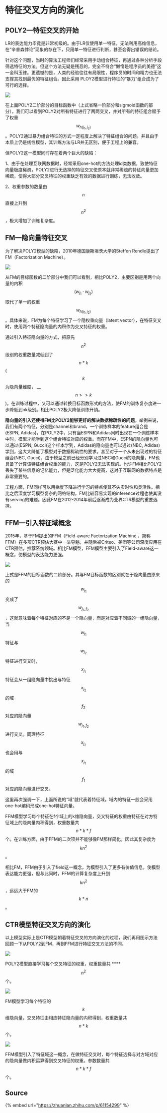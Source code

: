 # 特征交叉方向的演化

## POLY2—特征交叉的开始

LR的表达能力毕竟是非常初级的。由于LR仅使用单一特征，无法利用高维信息，在“辛普森悖论”现象的存在下，只用单一特征进行判断，甚至会得出错误的结论。

针对这个问题，当时的算法工程师们经常采用手动组合特征，再通过各种分析手段筛选特征的方法。但这个方法无疑是残忍的，完全不符合“懒惰是程序员的美德”这一金科玉律。更遗憾的是，人类的经验往往有局限性，程序员的时间和精力也无法支撑其找到最优的特征组合。因此采用 PLOY2模型进行特征的“暴力”组合成为了可行的选择。

![](../../../../../.gitbook/assets/v2-b7974df0074d069910ddb426f44d3448_r.jpg)

在上面POLY2二阶部分的目标函数中（上式省略一阶部分和sigmoid函数的部分），我们可以看到POLY2对所有特征进行了两两交叉，并对所有的特征组合赋予了权重 $$w_{h(j_1,j_2)}$$ 。POLY2通过暴力组合特征的方式一定程度上解决了特征组合的问题。并且由于本质上仍是线性模型，其训练方法与LR并无区别，便于工程上的兼容。

但POLY2这一模型同时存在着两个巨大的缺陷：

1、由于在处理互联网数据时，经常采用one-hot的方法处理id类数据，致使特征向量极度稀疏，POLY2进行无选择的特征交叉使原本就非常稀疏的特征向量更加稀疏，使得大部分交叉特征的权重缺乏有效的数据进行训练，无法收敛。 

2、权重参数的数量由 $$n$$ 直接上升到 $$n^2$$ ，极大增加了训练复杂度。

## FM—隐向量特征交叉

为了解决POLY2模型的缺陷，2010年德国康斯坦茨大学的Steffen Rendle提出了FM（Factorization Machine）。

![](../../../../../.gitbook/assets/v2-37ad46126a17c2a89444028fe130601c_r.jpg)

从FM的目标函数的二阶部分中我们可以看到，相比POLY2，主要区别是用两个向量的内积 $$(w_{j_1}\cdot w_{j_2})$$ 取代了单一的权重 $$w_{h(j_1,j_2)}$$ 。具体来说，FM为每个特征学习了一个隐权重向量（latent vector），在特征交叉时，使用两个特征隐向量的内积作为交叉特征的权重。

通过引入特征隐向量的方式，把原先 $$n^2$$ 级别的权重数量减低到了 $$n*k$$ \($$k$$ 为隐向量维度， __$$n>>k$$\)。在训练过程中，又可以通过转换目标函数形式的方法，使FM的训练复杂度进一步降低到nk级别。相比POLY2极大降低训练开销。

**隐向量的引入还使得FM比POLY2能够更好的解决数据稀疏性的问题**。举例来说，我们有两个特征，分别是channel和brand，一个训练样本的feature组合是\(ESPN, Adidas\)，在POLY2中，只有当ESPN和Adidas同时出现在一个训练样本中时，模型才能学到这个组合特征对应的权重。而在FM中，ESPN的隐向量也可以通过\(ESPN, Gucci\)这个样本学到，Adidas的隐向量也可以通过\(NBC, Adidas\)学到，这大大降低了模型对于数据稀疏性的要求。甚至对于一个从未出现过的特征组合\(NBC, Gucci\)，由于模型之前已经分别学习过NBC和Gucci的隐向量，FM也具备了计算该特征组合权重的能力，这是POLY2无法实现的。也许FM相比POLY2丢失了某些信息的记忆能力，但是泛化能力大大提高，这对于互联网的数据特点是非常重要的。

工程方面，FM同样可以用梯度下降进行学习的特点使其不失实时性和灵活性。相比之后深度学习模型复杂的网络结构，FM比较容易实现的inference过程也使其没有serving的难题。因此FM在2012-2014年前后逐渐成为业界CTR模型的重要选择。

## FFM—引入特征域概念

2015年，基于FM提出的FFM（Field-aware Factorization Machine ，简称FFM）在多项CTR预估大赛中一举夺魁，并随后被Criteo、美团等公司深度应用在CTR预估，推荐系统领域。相比FM模型，FFM模型主要引入了Field-aware这一概念，使模型的表达能力更强。

![](../../../../../.gitbook/assets/v2-dd1bd3fb4438060b8dab806731b53465_r.jpg)

上式是FFM的目标函数的二阶部分。其与FM目标函数的区别就在于隐向量由原来的 $$w_{j_1}$$ 变成了 $$w_{j_1,f_2}$$ ，这就意味着每个特征对应的不是一个隐向量，而是对应着不同域的一组隐向量，当 $$w_{j_1}$$ 特征与 $$w_{j_2}$$ 特征进行交叉时， $$x_{j_1}$$ 特征会从一组隐向量中挑出与特征 $$x_{j_2}$$ 的域 $$f_2$$ 对应的隐向量 $$w_{j_1,f_2}$$ 进行交叉。同理特征 $$x_{j_2}$$ 也会用与 $$x_{j_1}$$ 的域 $$f_1$$ 对应的隐向量进行交叉。

这里再次强调一下，上面所说的“域”就代表着特征域，域内的特征一般会采用one-hot编码形成one-hot特征向量。

FFM模型学习每个特征在f个域上的k维隐向量，交叉特征的权重由特征在对方特征域上的隐向量内积得到，权重数量共 $$n*k*f$$ 个。在训练方面，由于FFM的二次项并不能够像FM那样简化，因此其复杂度为 $$kn^2$$ 。

相比FM，FFM由于引入了field这一概念，为模型引入了更多有价值信息，使模型表达能力更强，但与此同时，FFM的计算复杂度上升到 $$kn^2$$ ，远远大于FM的 $$k*n$$ 。

## **CTR模型特征交叉方向的演化**

以上模型实际上是CTR模型朝着特征交叉的方向演化的过程，我们再用图示方法回顾一下从POLY2到FM，再到FFM进行特征交叉方法的不同。

![](../../../../../.gitbook/assets/v2-0a9dd40f9f46967b63c12dfc0deeb264_r.jpg)

POLY2模型直接学习每个交叉特征的权重，权重数量共 ****$$n^2$$ 个。

![](../../../../../.gitbook/assets/v2-06e2d558566a89453335a0d4eff09d4a_r.jpg)

FM模型学习每个特征的 $$k$$ 维隐向量，交叉特征由相应特征隐向量的内积得到，权重数量共 $$n*k$$ 个。

![](../../../../../.gitbook/assets/v2-ef679490473b0f0ece36a495fd9eee26_r.jpg)

FFM模型引入了特征域这一概念，在做特征交叉时，每个特征选择与对方域对应的隐向量做内积运算得到交叉特征的权重。参数数量共 $$n*k*f$$ 个。

## Source

{% embed url="https://zhuanlan.zhihu.com/p/61154299" %}



